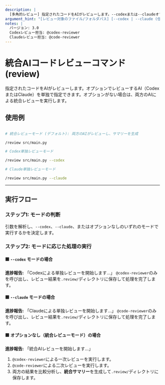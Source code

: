 ```yaml
---
description: |
  [多角的レビュー] 指定されたコードをAIがレビューします。--codexまたは--claudeオプションでAIを単独指定できます。
argument_hint: "[レビュー対象のファイル/フォルダパス] [--codex | --claude (任意)]"
notes: |
  バージョン: 3.0
  Codexレビュー担当: @codex-reviewer
  Claudeレビュー担当: @code-reviewer
---
```

# 統合AIコードレビューコマンド (review)

指定されたコードをAIがレビューします。オプションでレビューするAI（CodexまたはClaude）を単独で指定できます。オプションがない場合は、両方のAIによる統合レビューを実行します。

## 使用例

```bash

# 統合レビューモード (デフォルト): 両方のAIがレビューし、サマリーを生成

/review src/main.py

# Codex単独レビューモード

/review src/main.py --codex

# Claude単独レビューモード

/review src/main.py --claude
```

---

## 実行フロー

### ステップ1: モードの判断

引数を解析し、`--codex`、`--claude`、またはオプションなしのいずれのモードで実行するかを決定します。

### ステップ2: モードに応じた処理の実行

#### 🟩 `--codex` モードの場合

**進捗報告:** 「Codexによる単独レビューを開始します...」
`@codex-reviewer`のみを呼び出し、レビュー結果を`.review/`ディレクトリに保存して処理を完了します。

#### 🟩 `--claude` モードの場合

**進捗報告:** 「Claudeによる単独レビューを開始します...」
`@code-reviewer`のみを呼び出し、レビュー結果を`.review/`ディレクトリに保存して処理を完了します。

#### 🟩 オプションなし（統合レビューモード）の場合

**進捗報告:** 「統合AIレビューを開始します...」

1. `@codex-reviewer`による一次レビューを実行します。
2. `@code-reviewer`による二次レビューを実行します。
3. 両方の結果を比較分析し、**統合サマリー**を生成して`.review/`ディレクトリに保存します。

